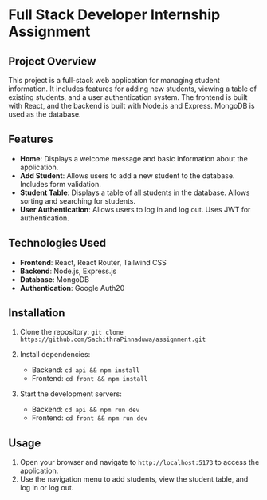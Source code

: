 # Full Stack Developer Internship Assignment

## Project Overview

This project is a full-stack web application for managing student information. It includes features for adding new students, viewing a table of existing students, and a user authentication system. The frontend is built with React, and the backend is built with Node.js and Express. MongoDB is used as the database.

## Features

- **Home**: Displays a welcome message and basic information about the application.
- **Add Student**: Allows users to add a new student to the database. Includes form validation.
- **Student Table**: Displays a table of all students in the database. Allows sorting and searching for students.
- **User Authentication**: Allows users to log in and log out. Uses JWT for authentication.

## Technologies Used

- **Frontend**: React, React Router, Tailwind CSS
- **Backend**: Node.js, Express.js
- **Database**: MongoDB
- **Authentication**: Google Auth20

## Installation

1. Clone the repository: `git clone https://github.com/SachithraPinnaduwa/assignment.git`

2. Install dependencies:
   - Backend: `cd api && npm install`
   - Frontend: `cd front && npm install`

3. Start the development servers:
   - Backend: `cd api && npm run dev`
   - Frontend: `cd front && npm run dev`

## Usage

1. Open your browser and navigate to `http://localhost:5173` to access the application.
2. Use the navigation menu to add students, view the student table, and log in or log out.




